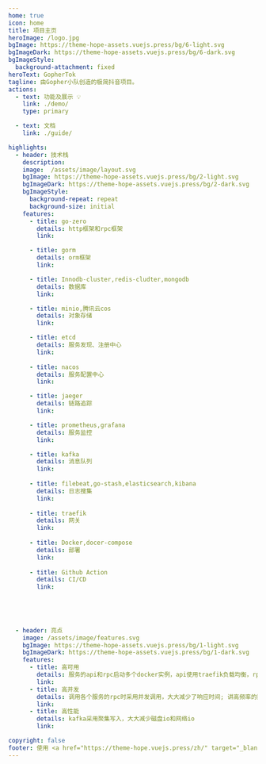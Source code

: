 ```yaml
---
home: true
icon: home
title: 项目主页
heroImage: /logo.jpg
bgImage: https://theme-hope-assets.vuejs.press/bg/6-light.svg
bgImageDark: https://theme-hope-assets.vuejs.press/bg/6-dark.svg
bgImageStyle:
  background-attachment: fixed
heroText: GopherTok
tagline: 由Gopher小队创造的极简抖音项目。
actions:
  - text: 功能及展示 💡
    link: ./demo/
    type: primary

  - text: 文档
    link: ./guide/

highlights:
  - header: 技术栈
    description: 
    image:  /assets/image/layout.svg
    bgImage: https://theme-hope-assets.vuejs.press/bg/2-light.svg
    bgImageDark: https://theme-hope-assets.vuejs.press/bg/2-dark.svg
    bgImageStyle:
      background-repeat: repeat
      background-size: initial
    features:
      - title: go-zero
        details: http框架和rpc框架
        link: 

      - title: gorm
        details: orm框架
        link: 

      - title: Innodb-cluster,redis-cludter,mongodb
        details: 数据库
        link: 

      - title: minio,腾讯云cos
        details: 对象存储
        link: 

      - title: etcd
        details: 服务发现、注册中心
        link:
    
      - title: nacos
        details: 服务配置中心
        link:

      - title: jaeger
        details: 链路追踪
        link:

      - title: prometheus,grafana
        details: 服务监控
        link:

      - title: kafka
        details: 消息队列
        link:
     
      - title: filebeat,go-stash,elasticsearch,kibana
        details: 日志搜集
        link:
     
      - title: traefik
        details: 网关
        link:
     
      - title: Docker,docer-compose     
        details: 部署
        link:
     
      - title: Github Action
        details: CI/CD
        link:
     
  

  

  - header: 亮点
    image: /assets/image/features.svg
    bgImage: https://theme-hope-assets.vuejs.press/bg/1-light.svg
    bgImageDark: https://theme-hope-assets.vuejs.press/bg/1-dark.svg
    features:
      - title: 高可用
        details: 服务的api和rpc启动多个docker实例，api使用traefik负载均衡，rpc通过etcd`实现负载，保证服务的可靠性，高峰时期可以轻松扩容
        link:
      - title: 高并发
        details: 调用各个服务的rpc时采用并发调用，大大减少了响应时间; 讲高频率的数据采用redis作缓存，减少了mysql压力; 使用kafka异步写入mysql，增加系统吞吐量
        link:
      - title: 高性能
        details: kafka采用聚集写入，大大减少磁盘io和网络io
        link:

copyright: false
footer: 使用 <a href="https://theme-hope.vuejs.press/zh/" target="_blank">VuePress Theme Hope</a> 主题 | MIT 协议, 版权所有 © 2019-present Mr.Hope
---
```

